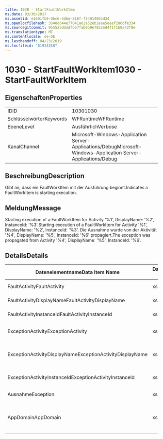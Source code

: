 ```yaml
---
title: 1030 - StartFaultWorkItem
ms.date: 03/30/2017
ms.assetid: e1601fb9-0bc6-4dbe-816f-f24914063d34
ms.openlocfilehash: 3848d644e77041a62a52eb2eae5eeef286dfe334
ms.sourcegitcommit: 9b552addadfb57fab0b9e7852ed4f1f1b8a42f8e
ms.translationtype: MT
ms.contentlocale: de-DE
ms.lasthandoff: 04/23/2019
ms.locfileid: "61924318"
---
```

# <a name="1030---startfaultworkitem"></a><span data-ttu-id="5acd2-102">1030 - StartFaultWorkItem</span><span class="sxs-lookup"><span data-stu-id="5acd2-102">1030 - StartFaultWorkItem</span></span>
## <a name="properties"></a><span data-ttu-id="5acd2-103">Eigenschaften</span><span class="sxs-lookup"><span data-stu-id="5acd2-103">Properties</span></span>  
  
|||  
|-|-|  
|<span data-ttu-id="5acd2-104">ID</span><span class="sxs-lookup"><span data-stu-id="5acd2-104">ID</span></span>|<span data-ttu-id="5acd2-105">1030</span><span class="sxs-lookup"><span data-stu-id="5acd2-105">1030</span></span>|  
|<span data-ttu-id="5acd2-106">Schlüsselwörter</span><span class="sxs-lookup"><span data-stu-id="5acd2-106">Keywords</span></span>|<span data-ttu-id="5acd2-107">WFRuntime</span><span class="sxs-lookup"><span data-stu-id="5acd2-107">WFRuntime</span></span>|  
|<span data-ttu-id="5acd2-108">Ebene</span><span class="sxs-lookup"><span data-stu-id="5acd2-108">Level</span></span>|<span data-ttu-id="5acd2-109">Ausführlich</span><span class="sxs-lookup"><span data-stu-id="5acd2-109">Verbose</span></span>|  
|<span data-ttu-id="5acd2-110">Kanal</span><span class="sxs-lookup"><span data-stu-id="5acd2-110">Channel</span></span>|<span data-ttu-id="5acd2-111">Microsoft-Windows-Application Server-Applications/Debug</span><span class="sxs-lookup"><span data-stu-id="5acd2-111">Microsoft-Windows-Application Server-Applications/Debug</span></span>|  
  
## <a name="description"></a><span data-ttu-id="5acd2-112">Beschreibung</span><span class="sxs-lookup"><span data-stu-id="5acd2-112">Description</span></span>  
 <span data-ttu-id="5acd2-113">Gibt an, dass ein FaultWorkItem mit der Ausführung beginnt.</span><span class="sxs-lookup"><span data-stu-id="5acd2-113">Indicates a FaultWorkItem is starting execution.</span></span>  
  
## <a name="message"></a><span data-ttu-id="5acd2-114">Meldung</span><span class="sxs-lookup"><span data-stu-id="5acd2-114">Message</span></span>  
 <span data-ttu-id="5acd2-115">Starting execution of a FaultWorkItem for Activity '%1', DisplayName: '%2', InstanceId: '%3'.</span><span class="sxs-lookup"><span data-stu-id="5acd2-115">Starting execution of a FaultWorkItem for Activity '%1', DisplayName: '%2', InstanceId: '%3'.</span></span>  <span data-ttu-id="5acd2-116">Die Ausnahme wurde von der Aktivität '%4', DisplayName: '%5', InstanceId: '%6' propagiert.</span><span class="sxs-lookup"><span data-stu-id="5acd2-116">The exception was propagated from Activity '%4', DisplayName: '%5', InstanceId: '%6'.</span></span>  
  
## <a name="details"></a><span data-ttu-id="5acd2-117">Details</span><span class="sxs-lookup"><span data-stu-id="5acd2-117">Details</span></span>  
  
|<span data-ttu-id="5acd2-118">Datenelementname</span><span class="sxs-lookup"><span data-stu-id="5acd2-118">Data Item Name</span></span>|<span data-ttu-id="5acd2-119">Datenelementtyp</span><span class="sxs-lookup"><span data-stu-id="5acd2-119">Data Item Type</span></span>|<span data-ttu-id="5acd2-120">Beschreibung</span><span class="sxs-lookup"><span data-stu-id="5acd2-120">Description</span></span>|  
|--------------------|--------------------|-----------------|  
|<span data-ttu-id="5acd2-121">FaultActivity</span><span class="sxs-lookup"><span data-stu-id="5acd2-121">FaultActivity</span></span>|<span data-ttu-id="5acd2-122">xs:string</span><span class="sxs-lookup"><span data-stu-id="5acd2-122">xs:string</span></span>|<span data-ttu-id="5acd2-123">Der Typname der fault-Aktivität.</span><span class="sxs-lookup"><span data-stu-id="5acd2-123">The type name of the fault activity.</span></span>|  
|<span data-ttu-id="5acd2-124">FaultActivityDisplayName</span><span class="sxs-lookup"><span data-stu-id="5acd2-124">FaultActivityDisplayName</span></span>|<span data-ttu-id="5acd2-125">xs:string</span><span class="sxs-lookup"><span data-stu-id="5acd2-125">xs:string</span></span>|<span data-ttu-id="5acd2-126">Der Anzeigename der fault-Aktivität.</span><span class="sxs-lookup"><span data-stu-id="5acd2-126">The display name of the fault activity.</span></span>|  
|<span data-ttu-id="5acd2-127">FaultActivityInstanceId</span><span class="sxs-lookup"><span data-stu-id="5acd2-127">FaultActivityInstanceId</span></span>|<span data-ttu-id="5acd2-128">xs:string</span><span class="sxs-lookup"><span data-stu-id="5acd2-128">xs:string</span></span>|<span data-ttu-id="5acd2-129">Die Instanz-ID der fault-Aktivität.</span><span class="sxs-lookup"><span data-stu-id="5acd2-129">The instance id of the fault activity.</span></span>|  
|<span data-ttu-id="5acd2-130">ExceptionActivity</span><span class="sxs-lookup"><span data-stu-id="5acd2-130">ExceptionActivity</span></span>|<span data-ttu-id="5acd2-131">xs:string</span><span class="sxs-lookup"><span data-stu-id="5acd2-131">xs:string</span></span>|<span data-ttu-id="5acd2-132">Der Typname der Aktivität, die die Ausnahme ausgelöst hat.</span><span class="sxs-lookup"><span data-stu-id="5acd2-132">The type name of the activity that threw the exception.</span></span>|  
|<span data-ttu-id="5acd2-133">ExceptionActivityDisplayName</span><span class="sxs-lookup"><span data-stu-id="5acd2-133">ExceptionActivityDisplayName</span></span>|<span data-ttu-id="5acd2-134">xs:string</span><span class="sxs-lookup"><span data-stu-id="5acd2-134">xs:string</span></span>|<span data-ttu-id="5acd2-135">Der Anzeigename der Aktivität, die die Ausnahme ausgelöst hat.</span><span class="sxs-lookup"><span data-stu-id="5acd2-135">The display name of the activity that threw the exception.</span></span>|  
|<span data-ttu-id="5acd2-136">ExceptionActivityInstanceId</span><span class="sxs-lookup"><span data-stu-id="5acd2-136">ExceptionActivityInstanceId</span></span>|<span data-ttu-id="5acd2-137">xs:string</span><span class="sxs-lookup"><span data-stu-id="5acd2-137">xs:string</span></span>|<span data-ttu-id="5acd2-138">Die Instanz-ID der Aktivität, die die Ausnahme ausgelöst hat.</span><span class="sxs-lookup"><span data-stu-id="5acd2-138">The instance id of the activity that threw the exception.</span></span>|  
|<span data-ttu-id="5acd2-139">Ausnahme</span><span class="sxs-lookup"><span data-stu-id="5acd2-139">Exception</span></span>|<span data-ttu-id="5acd2-140">xs:string</span><span class="sxs-lookup"><span data-stu-id="5acd2-140">xs:string</span></span>|<span data-ttu-id="5acd2-141">Die Ausnahmedetails der Ausnahme.</span><span class="sxs-lookup"><span data-stu-id="5acd2-141">The exception details for the exception</span></span>|  
|<span data-ttu-id="5acd2-142">AppDomain</span><span class="sxs-lookup"><span data-stu-id="5acd2-142">AppDomain</span></span>|<span data-ttu-id="5acd2-143">xs:string</span><span class="sxs-lookup"><span data-stu-id="5acd2-143">xs:string</span></span>|<span data-ttu-id="5acd2-144">Die von AppDomain.CurrentDomain.FriendlyName zurückgegebene Zeichenfolge.</span><span class="sxs-lookup"><span data-stu-id="5acd2-144">The string returned by AppDomain.CurrentDomain.FriendlyName.</span></span>|
